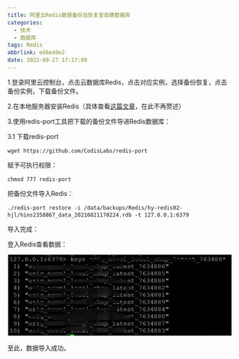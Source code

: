 ```yaml
---
title: 阿里云Redis数据备份及恢复至自建数据库
categories:
  - 技术
  - 数据库
tags: Redis
abbrlink: e66e49e2
date: 2022-09-27 17:17:09
---
```


1.登录阿里云控制台，点击云数据库Redis，点击对应实例，选择备份恢复，点击备份实例，下载备份文件。

<!--more-->

2.在本地服务器安装Redis（具体查看[这篇文章](https://yixian12580.github.io/2022/09ca3d3aa4.html)，在此不再赘述）

3.使用redis-port工具把下载的备份文件导进Redis数据库：

3.1 下载redis-port

```
wget https://github.com/CodisLabs/redis-port
```


赋予可执行权限：

```
chmod 777 redis-port
```


把备份文件导入Redis：

```
./redis-port restore -i /data/backups/Redis/hy-redis02-hjl/hins2358867_data_20210821170224.rdb -t 127.0.0.1:6379
```


导入完成：

登入Redis查看数据：

![](阿里云Redis数据备份及恢复至自建数据库/image-20220927171959608.png)

至此，数据导入成功。
